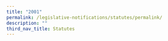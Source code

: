 ```yaml
---
title: "2001"
permalink: /legislative-notifications/statutes/permalink/
description: ""
third_nav_title: Statutes
---
```

